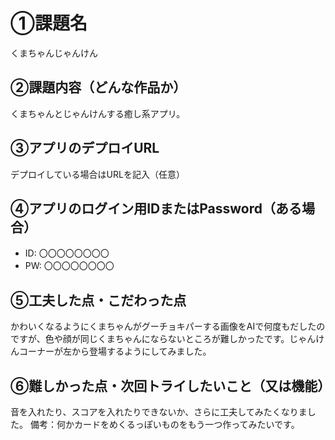 # ①課題名
くまちゃんじゃんけん

## ②課題内容（どんな作品か）
くまちゃんとじゃんけんする癒し系アプリ。

## ③アプリのデプロイURL
デプロイしている場合はURLを記入（任意）

## ④アプリのログイン用IDまたはPassword（ある場合）
- ID: 〇〇〇〇〇〇〇〇
- PW: 〇〇〇〇〇〇〇〇

## ⑤工夫した点・こだわった点
かわいくなるようにくまちゃんがグーチョキパーする画像をAIで何度もだしたのですが、色や顔が同じくまちゃんにならないところが難しかったです。じゃんけんコーナーが左から登場するようにしてみました。

## ⑥難しかった点・次回トライしたいこと（又は機能）
音を入れたり、スコアを入れたりできないか、さらに工夫してみたくなりました。
備考：何かカードをめくるっぽいものをもう一つ作ってみたいです。


